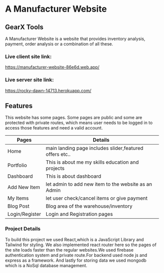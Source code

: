 # A Manufacturer Website

## GearX Tools

A Manufacturer Website is a website that provides inventory analysis, payment, order analysis or a combination of all these.

### Live client site link:

https://manufacturer-website-86e6d.web.app/

### Live server site link:

https://rocky-dawn-14713.herokuapp.com/

## Features

This website has some pages. Some pages are public and some are protected with private routes, which means user needs to be logged in to access those features and need a valid account.

| Pages          | Details                                                 |
| -------------- | ------------------------------------------------------- |
| Home           | main landing page includes slider,featured offers etc.. |
| Portfolio      | This is about me my skills education and projects       |
| Dashboard      | This is about dashboard                                 |
| Add New Item   | let admin to add new item to the website as an Admin    |
| My Items       | let user check/cancel items or give payment             |
| Blog Post      | Blog area of the warehouse/inventory                    |
| Login/Register | Login and Registration pages                            |

### Project Details

To build this project we used React,which is a JavaScript Library and Tailwind for styling. We also implemented react router here so the pages of the site loads faster than the regular websites.We used firebase authentication system and private route.For backend used node js and express as a framework.
And lastly for storing data we used mongodb which is a NoSql database management.

